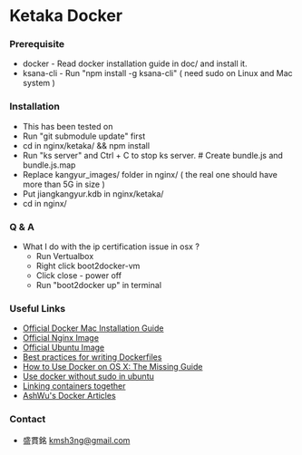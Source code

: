 # Ketaka Docker #

### Prerequisite ###

* docker - Read docker installation guide in doc/ and install it.
* ksana-cli - Run "npm install -g ksana-cli" ( need sudo on Linux and Mac system )

### Installation ###

* This has been tested on
* Run "git submodule update" first
* cd in nginx/ketaka/ && npm install
* Run "ks server" and Ctrl + C to stop ks server. # Create bundle.js and bundle.js.map
* Replace kangyur\_images/ folder in nginx/ ( the real one should have more than 5G in size )
* Put jiangkangyur.kdb in nginx/ketaka/
* cd in nginx/

### Q & A ###

* What I do with the ip certification issue in osx ?
  - Run Vertualbox
  - Right click boot2docker-vm
  - Click close - power off
  - Run "boot2docker up" in terminal


### Useful Links ###

* [Official Docker Mac Installation Guide](https://docs.docker.com/installation/mac/)
* [Official Nginx Image](https://registry.hub.docker.com/_/nginx/)
* [Official Ubuntu Image](https://registry.hub.docker.com/_/ubuntu/)
* [Best practices for writing Dockerfiles](https://docs.docker.com/articles/dockerfile_best-practices/)
* [How to Use Docker on OS X: The Missing Guide](http://viget.com/extend/how-to-use-docker-on-os-x-the-missing-guide)
* [Use docker without sudo in ubuntu](http://askubuntu.com/questions/477551/how-can-i-use-docker-without-sudo)
* [Linking containers together](https://docs.docker.com/userguide/dockerlinks/)
* [AshWu's Docker Articles](http://blog.hsatac.net/categories/docker/)

### Contact ###

* 盛貫銘 kmsh3ng@gmail.com
